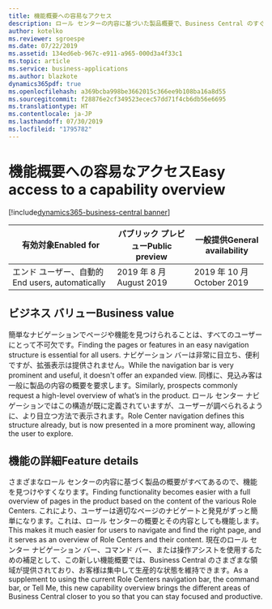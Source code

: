 ```yaml
---
title: 機能概要への容易なアクセス
description: ロール センターの内容に基づいた製品概要で、Business Central のすぐに使用可能な機能の概要をユーザーに提供します。
author: kotelko
ms.reviewer: sgroespe
ms.date: 07/22/2019
ms.assetid: 134ed6eb-967c-e911-a965-000d3a4f33c1
ms.topic: article
ms.service: business-applications
ms.author: blazkote
dynamics365pdf: true
ms.openlocfilehash: a369bcba998be3662015c366ee9b108ba16a8d55
ms.sourcegitcommit: f28876e2cf349523ecec57dd71f4cb6db56e6695
ms.translationtype: HT
ms.contentlocale: ja-JP
ms.lasthandoff: 07/30/2019
ms.locfileid: "1795782"
---
```

# <a name="easy-access-to-a-capability-overview"></a><span data-ttu-id="ec7ad-103">機能概要への容易なアクセス</span><span class="sxs-lookup"><span data-stu-id="ec7ad-103">Easy access to a capability overview</span></span>
[!include[dynamics365-business-central banner](../includes/dynamics365-business-central.md)]

| <span data-ttu-id="ec7ad-104">有効対象</span><span class="sxs-lookup"><span data-stu-id="ec7ad-104">Enabled for</span></span>    |  <span data-ttu-id="ec7ad-105">パブリック プレビュー</span><span class="sxs-lookup"><span data-stu-id="ec7ad-105">Public preview</span></span> | <span data-ttu-id="ec7ad-106">一般提供</span><span class="sxs-lookup"><span data-stu-id="ec7ad-106">General availability</span></span> | 
| ---------- | ---------- |---------- |
|<span data-ttu-id="ec7ad-107">エンド ユーザー、自動的</span><span class="sxs-lookup"><span data-stu-id="ec7ad-107">End users, automatically</span></span>|<span data-ttu-id="ec7ad-108">2019 年 8 月</span><span class="sxs-lookup"><span data-stu-id="ec7ad-108">August 2019</span></span>| <span data-ttu-id="ec7ad-109">2019 年 10 月</span><span class="sxs-lookup"><span data-stu-id="ec7ad-109">October 2019</span></span>|


## <a name="business-value"></a><span data-ttu-id="ec7ad-110">ビジネス バリュー</span><span class="sxs-lookup"><span data-stu-id="ec7ad-110">Business value</span></span>
<!-- bv start -->
<span data-ttu-id="ec7ad-111">簡単なナビゲーションでページや機能を見つけられることは、すべてのユーザーにとって不可欠です。</span><span class="sxs-lookup"><span data-stu-id="ec7ad-111">Finding the pages or features in an easy navigation structure is essential for all users.</span></span> <span data-ttu-id="ec7ad-112">ナビゲーション バーは非常に目立ち、便利ですが、拡張表示は提供されません。</span><span class="sxs-lookup"><span data-stu-id="ec7ad-112">While the navigation bar is very prominent and useful, it doesn't offer an expanded view.</span></span> <span data-ttu-id="ec7ad-113">同様に、見込み客は一般に製品の内容の概要を要求します。</span><span class="sxs-lookup"><span data-stu-id="ec7ad-113">Similarly, prospects commonly request a high-level overview of what’s in the product.</span></span> <span data-ttu-id="ec7ad-114">ロール センター ナビゲーションではこの構造が既に定義されていますが、ユーザーが調べられるように、より目立つ方法で表示されます。</span><span class="sxs-lookup"><span data-stu-id="ec7ad-114">Role Center navigation defines this structure already, but is now presented in a more prominent way, allowing the user to explore.</span></span>
<!-- bv end -->



## <a name="feature-details"></a><span data-ttu-id="ec7ad-115">機能の詳細</span><span class="sxs-lookup"><span data-stu-id="ec7ad-115">Feature details</span></span>
<!--feature detail start -->
<span data-ttu-id="ec7ad-116">さまざまなロール センターの内容に基づく製品の概要がすべてあるので、機能を見つけやすくなります。</span><span class="sxs-lookup"><span data-stu-id="ec7ad-116">Finding functionality becomes easier with a full overview of pages in the product based on the content of the various Role Centers.</span></span> <span data-ttu-id="ec7ad-117">これにより、ユーザーは適切なページのナビゲートと発見がずっと簡単になります。これは、ロール センターの概要とその内容としても機能します。</span><span class="sxs-lookup"><span data-stu-id="ec7ad-117">This makes it much easier for users to navigate and find the right page, and it serves as an overview of Role Centers and their content.</span></span> <span data-ttu-id="ec7ad-118">現在のロール センター ナビゲーション バー、コマンド バー、または操作アシストを使用するための補足として、この新しい機能概要では、Business Central のさまざまな領域が提供されており、お客様は集中して生産的な状態を維持できます。</span><span class="sxs-lookup"><span data-stu-id="ec7ad-118">As a supplement to using the current Role Centers navigation bar, the command bar, or Tell Me, this new capability overview brings the different areas of Business Central closer to you so that you can stay focused and productive.</span></span>
<!--feature detail end -->











